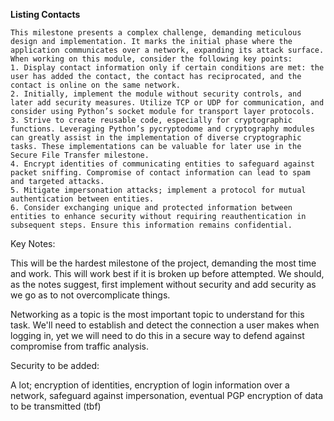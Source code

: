**Listing Contacts**

```
This milestone presents a complex challenge, demanding meticulous design and implementation. It marks the initial phase where the application communicates over a network, expanding its attack surface. When working on this module, consider the following key points:
1. Display contact information only if certain conditions are met: the user has added the contact, the contact has reciprocated, and the contact is online on the same network.
2. Initially, implement the module without security controls, and later add security measures. Utilize TCP or UDP for communication, and consider using Python’s socket module for transport layer protocols.
3. Strive to create reusable code, especially for cryptographic functions. Leveraging Python’s pycryptodome and cryptography modules can greatly assist in the implementation of diverse cryptographic tasks. These implementations can be valuable for later use in the Secure File Transfer milestone.
4. Encrypt identities of communicating entities to safeguard against packet sniffing. Compromise of contact information can lead to spam and targeted attacks.
5. Mitigate impersonation attacks; implement a protocol for mutual authentication between entities.
6. Consider exchanging unique and protected information between entities to enhance security without requiring reauthentication in subsequent steps. Ensure this information remains confidential.
```

Key Notes:

This will be the hardest milestone of the project, demanding the most time and work. This will work best if it is broken up before attempted. We should, as the notes suggest, first implement without security and add security as we go as to not overcomplicate things.

Networking as a topic is the most important topic to understand for this task. We'll need to establish and detect the connection a user makes when logging in, yet we will need to do this in a secure way to defend against compromise from traffic analysis.

Security to be added:

A lot; encryption of identities, encryption of login information over a network, safeguard against impersonation, eventual PGP encryption of data to be transmitted (tbf)